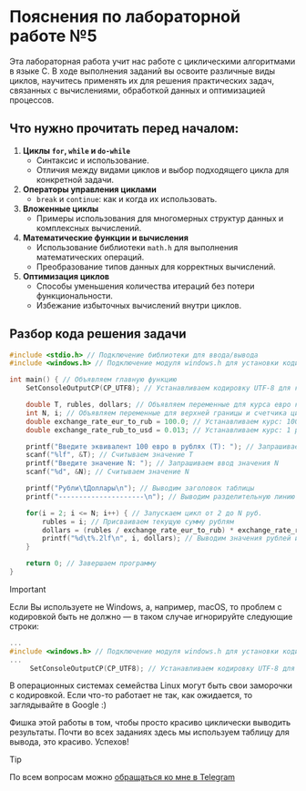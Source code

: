 # Пояснения по лабораторной работе №5

Эта лабораторная работа учит нас работе с циклическими алгоритмами в языке C. В ходе выполнения заданий вы освоите различные виды циклов, научитесь применять их для решения практических задач, связанных с вычислениями, обработкой данных и оптимизацией процессов.

## Что нужно прочитать перед началом:
1. **Циклы `for`, `while` и `do-while`**
    - Синтаксис и использование.
    - Отличия между видами циклов и выбор подходящего цикла для конкретной задачи.
2. **Операторы управления циклами**
    - `break` и `continue`: как и когда их использовать.
3. **Вложенные циклы**
    - Примеры использования для многомерных структур данных и комплексных вычислений.
4. **Математические функции и вычисления**
    - Использование библиотеки `math.h` для выполнения математических операций.
    - Преобразование типов данных для корректных вычислений.
5. **Оптимизация циклов**
    - Способы уменьшения количества итераций без потери функциональности.
    - Избежание избыточных вычислений внутри циклов.

## Разбор кода решения задачи

```c
#include <stdio.h> // Подключение библиотеки для ввода/вывода
#include <windows.h> // Подключение модуля windows.h для установки кодировки вывода

int main() { // Объявляем главную функцию
    SetConsoleOutputCP(CP_UTF8); // Устанавливаем кодировку UTF-8 для корректного отображения русских символов

    double T, rubles, dollars; // Объявляем переменные для курса евро к рублю и рубля к доллару
    int N, i; // Объявляем переменные для верхней границы и счетчика цикла
    double exchange_rate_eur_to_rub = 100.0; // Устанавливаем курс: 100 евро = Т руб.
    double exchange_rate_rub_to_usd = 0.013; // Устанавливаем курс: 1 рубль = 0.013 долларов

    printf("Введите эквивалент 100 евро в рублях (Т): "); // Запрашиваем ввод курса евро к рублю
    scanf("%lf", &T); // Считываем значение T
    printf("Введите значение N: "); // Запрашиваем ввод значения N
    scanf("%d", &N); // Считываем значение N

    printf("Рубли\tДоллары\n"); // Выводим заголовок таблицы
    printf("---------------------\n"); // Выводим разделительную линию

    for(i = 2; i <= N; i++) { // Запускаем цикл от 2 до N руб.
        rubles = i; // Присваиваем текущую сумму рублям
        dollars = (rubles / exchange_rate_eur_to_rub) * exchange_rate_rub_to_usd; // Пересчитываем рубли в доллары
        printf("%d\t%.2lf\n", i, dollars); // Выводим значения рублей и долларов
    }

    return 0; // Завершаем программу
}

```

> [!IMPORTANT]
> Если Вы используете не Windows, а, например, macOS, то проблем с кодировкой быть не должно — в таком случае игнорируйте следующие строки:
> ```c
> ...
> #include <windows.h> // Подключение модуля windows.h для установки кодировки вывода
> ...
>      SetConsoleOutputCP(CP_UTF8); // Устанавливаем кодировку UTF-8 для вывода в консоли русских символов: иначе будут иероглифы
> ```
>
> В операционных системах семейства Linux могут быть свои заморочки с кодировкой. Если что-то работает не так, как ожидается, то заглядывайте в Google :)

Фишка этой работы в том, чтобы просто красиво циклически выводить результаты. Почти во всех заданиях здесь мы используем таблицу для вывода, это красиво. Успехов!

> [!TIP]
> По всем вопросам можно [обращаться ко мне в Telegram](https://t.me/plunkzy)